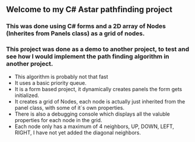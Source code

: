 ## Welcome to my C# Astar pathfinding project 
### This was done using C# forms and a 2D array of Nodes (Inherites from Panels class) as a grid of nodes.
### This project was done as a demo to another project, to test and see how I would implement the path finding algorithm in another project.

- This algorithm is probably not that fast
- It uses a basic priority queue.
- It is a form based project, it dynamically creates panels the form gets initialized. 
- It creates a grid of Nodes, each node is actually just inherited from the panel class, with some of it`s own properties. 
- There is also a debugging console which displays all the valuble properties for each node in the grid. 
- Each node only has a maximum of 4 neighbors, UP, DOWN, LEFT, RIGHT, I have not yet added the diagonal neighbors. 
